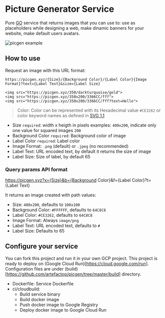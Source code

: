 # Picture Generator Service

Pure [GO](https://golang.org) service that returns images that you can use to: use as placeholders while designing a web, make dinamic banners for your website, make default users avatars.

![picgen example](https://picgen.xyz/256x158/ce3262/black.png?text=picgen&size=41)

## How to use

Request an image with this URL format:

`https://picgen.xyz/{Size}/{Background Color}/{Label Color}{Image Format}?text={Label Text}&size={Label Size}`

```
<img src="https://picgen.xyz/350/darkturquoise/gold">
<img src="https://picgen.xyz/350x200/3366CC/fff">
<img src="https://picgen.xyz/350x200/3366CC/fff?text=Hello">
```

> Color: Color can be represented with its Hexadecimal value `#CE3262` or color keyword names as defined in [SVG 1.1](https://www.w3.org/TR/2003/REC-SVG11-20030114/types.html#ColorKeywords)

- Size `required`: width x heigth in pixels examples: `400x200`, indicate only one value for squared images `200`
- Background Color `required`: Background color of image
- Label Color `required`: Label color
- Image Format: `.png` (default) or `.jpeg` (no recommended)
- Label Text: URL encoded text, by default it returns the size of image
- Label Size: Size of label, by default 65

### Query params API format

https://picgen.xyz?x={Size}&b={Background Color}&f={Label Color}?t={Label Text}

It returns an image created with path values:
- Size: `400x200`, defaults to `100x100`
- Background Color: `#FFFFFF`, defaults to `64C8C8`
- Label Color: `#CE3262`, defaults to `64C8C8`
- Image Format: Always `image/png`
- Label Text: URL encoded text, defaults to `#`
- Label Size: Defaults to 65

## Configure your service

You can fork this project and run it in your own GCP project. 
This project is ready to deploy on (Google Cloud Run)[https://cloud.google.com/run]. Configuration files are under (build)[https://github.com/artefactop/picgen/tree/master/build] directory.

- Dockerfile: Service Dockerfile 
- ci/cloudbuild: 
    - Build service binary
    - Build docker image
    - Push docker image to Google Registry
    - Deploy docker image to Google Cloud Run
